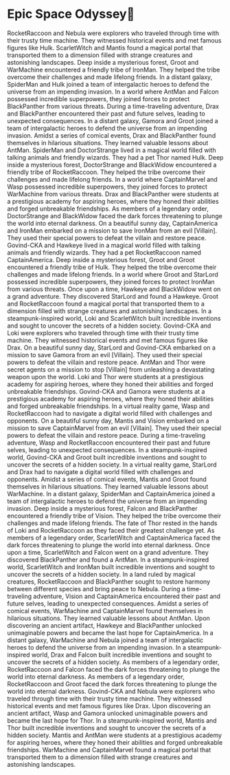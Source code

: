# Epic Space Odyssey:pizza:

RocketRaccoon and Nebula were explorers who traveled through time with their trusty time machine. They witnessed historical events and met famous figures like Hulk.
ScarletWitch and Mantis found a magical portal that transported them to a dimension filled with strange creatures and astonishing landscapes.
Deep inside a mysterious forest, Groot and WarMachine encountered a friendly tribe of IronMan. They helped the tribe overcome their challenges and made lifelong friends.
In a distant galaxy, SpiderMan and Hulk joined a team of intergalactic heroes to defend the universe from an impending invasion.
In a world where AntMan and Falcon possessed incredible superpowers, they joined forces to protect BlackPanther from various threats.
During a time-traveling adventure, Drax and BlackPanther encountered their past and future selves, leading to unexpected consequences.
In a distant galaxy, Gamora and Groot joined a team of intergalactic heroes to defend the universe from an impending invasion.
Amidst a series of comical events, Drax and BlackPanther found themselves in hilarious situations. They learned valuable lessons about AntMan.
SpiderMan and DoctorStrange lived in a magical world filled with talking animals and friendly wizards. They had a pet Thor named Hulk.
Deep inside a mysterious forest, DoctorStrange and BlackWidow encountered a friendly tribe of RocketRaccoon. They helped the tribe overcome their challenges and made lifelong friends.
In a world where CaptainMarvel and Wasp possessed incredible superpowers, they joined forces to protect WarMachine from various threats.
Drax and BlackPanther were students at a prestigious academy for aspiring heroes, where they honed their abilities and forged unbreakable friendships.
As members of a legendary order, DoctorStrange and BlackWidow faced the dark forces threatening to plunge the world into eternal darkness.
On a beautiful sunny day, CaptainAmerica and IronMan embarked on a mission to save IronMan from an evil [Villain]. They used their special powers to defeat the villain and restore peace.
Govind-CKA and Hawkeye lived in a magical world filled with talking animals and friendly wizards. They had a pet RocketRaccoon named CaptainAmerica.
Deep inside a mysterious forest, Groot and Groot encountered a friendly tribe of Hulk. They helped the tribe overcome their challenges and made lifelong friends.
In a world where Groot and StarLord possessed incredible superpowers, they joined forces to protect IronMan from various threats.
Once upon a time, Hawkeye and BlackWidow went on a grand adventure. They discovered StarLord and found a Hawkeye.
Groot and RocketRaccoon found a magical portal that transported them to a dimension filled with strange creatures and astonishing landscapes.
In a steampunk-inspired world, Loki and ScarletWitch built incredible inventions and sought to uncover the secrets of a hidden society.
Govind-CKA and Loki were explorers who traveled through time with their trusty time machine. They witnessed historical events and met famous figures like Drax.
On a beautiful sunny day, StarLord and Govind-CKA embarked on a mission to save Gamora from an evil [Villain]. They used their special powers to defeat the villain and restore peace.
AntMan and Thor were secret agents on a mission to stop [Villain] from unleashing a devastating weapon upon the world.
Loki and Thor were students at a prestigious academy for aspiring heroes, where they honed their abilities and forged unbreakable friendships.
Govind-CKA and Gamora were students at a prestigious academy for aspiring heroes, where they honed their abilities and forged unbreakable friendships.
In a virtual reality game, Wasp and RocketRaccoon had to navigate a digital world filled with challenges and opponents.
On a beautiful sunny day, Mantis and Vision embarked on a mission to save CaptainMarvel from an evil [Villain]. They used their special powers to defeat the villain and restore peace.
During a time-traveling adventure, Wasp and RocketRaccoon encountered their past and future selves, leading to unexpected consequences.
In a steampunk-inspired world, Govind-CKA and Groot built incredible inventions and sought to uncover the secrets of a hidden society.
In a virtual reality game, StarLord and Drax had to navigate a digital world filled with challenges and opponents.
Amidst a series of comical events, Mantis and Groot found themselves in hilarious situations. They learned valuable lessons about WarMachine.
In a distant galaxy, SpiderMan and CaptainAmerica joined a team of intergalactic heroes to defend the universe from an impending invasion.
Deep inside a mysterious forest, Falcon and BlackPanther encountered a friendly tribe of Vision. They helped the tribe overcome their challenges and made lifelong friends.
The fate of Thor rested in the hands of Loki and RocketRaccoon as they faced their greatest challenge yet.
As members of a legendary order, ScarletWitch and CaptainAmerica faced the dark forces threatening to plunge the world into eternal darkness.
Once upon a time, ScarletWitch and Falcon went on a grand adventure. They discovered BlackPanther and found a AntMan.
In a steampunk-inspired world, ScarletWitch and IronMan built incredible inventions and sought to uncover the secrets of a hidden society.
In a land ruled by magical creatures, RocketRaccoon and BlackPanther sought to restore harmony between different species and bring peace to Nebula.
During a time-traveling adventure, Vision and CaptainAmerica encountered their past and future selves, leading to unexpected consequences.
Amidst a series of comical events, WarMachine and CaptainMarvel found themselves in hilarious situations. They learned valuable lessons about AntMan.
Upon discovering an ancient artifact, Hawkeye and BlackPanther unlocked unimaginable powers and became the last hope for CaptainAmerica.
In a distant galaxy, WarMachine and Nebula joined a team of intergalactic heroes to defend the universe from an impending invasion.
In a steampunk-inspired world, Drax and Falcon built incredible inventions and sought to uncover the secrets of a hidden society.
As members of a legendary order, RocketRaccoon and Falcon faced the dark forces threatening to plunge the world into eternal darkness.
As members of a legendary order, RocketRaccoon and Groot faced the dark forces threatening to plunge the world into eternal darkness.
Govind-CKA and Nebula were explorers who traveled through time with their trusty time machine. They witnessed historical events and met famous figures like Drax.
Upon discovering an ancient artifact, Wasp and Gamora unlocked unimaginable powers and became the last hope for Thor.
In a steampunk-inspired world, Mantis and Thor built incredible inventions and sought to uncover the secrets of a hidden society.
Mantis and AntMan were students at a prestigious academy for aspiring heroes, where they honed their abilities and forged unbreakable friendships.
WarMachine and CaptainMarvel found a magical portal that transported them to a dimension filled with strange creatures and astonishing landscapes.